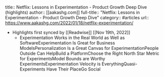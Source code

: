 title:: Netflix: Lessons in Experimentation - Product Growth Deep Dive (highlights)
author:: [[aakashg.com]]
full-title:: "Netflix: Lessons in Experimentation - Product Growth Deep Dive"
category:: #articles
url:: https://www.aakashg.com/2022/01/18/netflix-experimentation/

- Highlights first synced by [[Readwise]] [[Nov 19th, 2022]]
	- Experimentation Works in the Real World as Well as SoftwareExperimentation Is Great for Business ModelsPersonalization Is a Great Canvas for ExperimentationPeople Outside Can HelpBuild a PlatformChoose the Right North Star Metric for ExperimentsModel Bounds are Worthy ExperimentsExperimentation Velocity is EverythingQuasi-Experiments Have Their PlaceGo Social